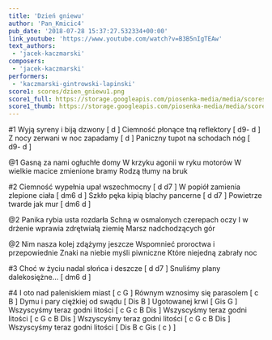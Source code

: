 ```yaml
---
title: 'Dzień gniewu'
author: 'Pan_Kmicic4'
pub_date: '2018-07-28 15:37:27.532334+00:00'
link_youtube: 'https://www.youtube.com/watch?v=B3B5nIgTEAw'
text_authors:
 - 'jacek-kaczmarski'
composers:
 - 'jacek-kaczmarski'
performers:
 - 'kaczmarski-gintrowski-lapinski'
score1: scores/dzien_gniewu1.png
score1_full: https://storage.googleapis.com/piosenka-media/media/scores/dzien_gniewu1.png
score1_thumb: https://storage.googleapis.com/piosenka-media/media/scores/dzien_gniewu1.png.180x0_q85_upscale.png
---
```


#1
Wyją syreny i biją dzwony [ d ]
Ciemność płonące tną reflektory [ d9- d ]
Z nocy zerwani w noc zapadamy [ d ]
Paniczny tupot na schodach nóg [ d9- d ]

@1
Gasną za nami ogłuchłe domy
W krzyku agonii w ryku motorów
W wielkie macice zmienione bramy 
Rodzą tłumy na bruk

#2
Ciemność wypełnia upał wszechmocny [ d d7 ]
W popiół zamienia zlepione ciała [ dm6 d ]
Szkło pęka kipią blachy pancerne [ d d7 ]
Powietrze twarde jak mur [ dm6 d ]

@2
Panika rybia usta rozdarła
Schną w osmalonych czerepach oczy
I w drżenie wprawia zdrętwiałą ziemię
Marsz nadchodzących gór

@2
Nim nasza kolej zdążymy jeszcze
Wspomnieć proroctwa i przepowiednie
Znaki na niebie myśli piwniczne
Które niejedną zabrały noc

#3
Choć w życiu nadal słońca i deszcze [ d d7 ]
Snuliśmy plany dalekosiężne… [ dm6 d ]

#4
I oto nad paleniskiem miast [ c G ]
Równym wznosimy się parasolem [ c B ]
Dymu i pary ciężkiej od swądu [ Dis B ]
Ugotowanej krwi [ Gis G ]
Wszyscyśmy teraz godni litości [ c G c B Dis ]
Wszyscyśmy teraz godni litości [ c G c B Dis ]
Wszyscyśmy teraz godni litości [ c G c B Dis ]
Wszyscyśmy teraz godni litości [ Dis B c Gis ( c ) ]